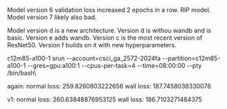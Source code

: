 Model version 6 validation loss increased 2 epochs in a row. RIP model.
Model version 7 likely also bad.

Model version d is a new architecture. Version d is withou wandb and is basic.
Version e adds wandb.
Version c is the most recent version of ResNet50.
Version f builds on it with new hyperparameters.


c12m85-a100-1
srun --account=csci_ga_2572-2024fa --partition=c12m85-a100-1 --gres=gpu:a100:1 --cpus-per-task=4 --time=08:00:00 --pty /bin/bash\


again: normal loss: 259.8260803222656
wall loss: 187.7458038330078

v1: normal loss: 260.63848876953125
wall loss: 186.7103271484375
